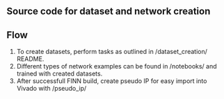 Source code for dataset and network creation
----------------------------------------------------------------------------

## Flow
1. To create datasets, perform tasks as outlined in /dataset_creation/ README.
2. Different types of network examples can be found in /notebooks/ and trained with created datasets.
3. After successfull FINN build, create pseudo IP for easy import into Vivado with /pseudo_ip/

